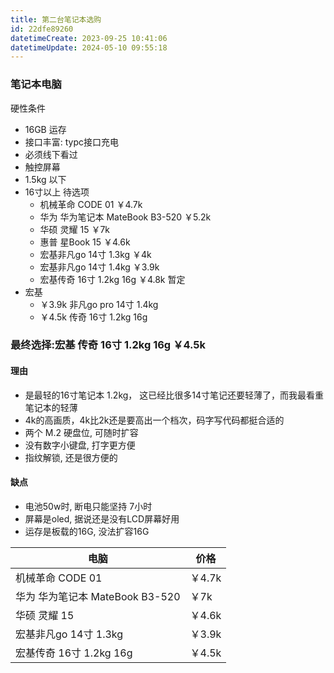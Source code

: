 ```yaml
---
title: 第二台笔记本选购
id: 22dfe89260
datetimeCreate: 2023-09-25 10:41:06
datetimeUpdate: 2024-05-10 09:55:18
---
```

### 笔记本电脑
硬性条件
- 16GB 运存
- 接口丰富: typc接口充电
- 必须线下看过
- 触控屏幕
- 1.5kg 以下
- 16寸以上
待选项
	- 机械革命 CODE 01  ￥4.7k
	- 华为 华为笔记本 MateBook B3-520 ￥5.2k 
	- 华硕 灵耀 15 ￥7k 
	- 惠普 星Book 15 ￥4.6k 
	- 宏基非凡go 14寸 1.3kg ￥4k
	- 宏基非凡go 14寸 1.4kg ￥3.9k 
	- 宏基传奇 16寸 1.2kg 16g ￥4.8k 
暂定
- 宏基 
	- ￥3.9k 非凡go pro 14寸 1.4kg 
	- ￥4.5k 传奇 16寸 1.2kg 16g
### 最终选择:宏基 传奇 16寸 1.2kg 16g ￥4.5k
#### 理由
- 是最轻的16寸笔记本 1.2kg， 这已经比很多14寸笔记还要轻薄了，而我最看重笔记本的轻薄
- 4k的高画质，4k比2k还是要高出一个档次，码字写代码都挺合适的
- 两个 M.2 硬盘位, 可随时扩容
- 没有数字小键盘, 打字更方便
- 指纹解锁, 还是很方便的
#### 缺点
- 电池50w时, 断电只能坚持 7小时
- 屏幕是oled, 据说还是没有LCD屏幕好用
- 运存是板载的16G, 没法扩容16G 

| 电脑 | 价格 |
| --- | --- |
| 机械革命 CODE 01 | ￥4.7k |
| 华为 华为笔记本 MateBook B3-520 | ￥7k |
| 华硕 灵耀 15 | ￥4.6k |
| 宏基非凡go 14寸 1.3kg | ￥3.9k |
| 宏基传奇 16寸 1.2kg 16g | ￥4.5k  |